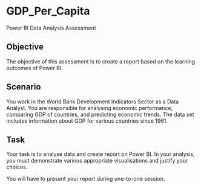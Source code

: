 # GDP_Per_Capita
Power BI Data Analysis Assessment

## Objective
The objective of this assessment is to create a report based on the learning outcomes of Power BI.

## Scenario
You work in the World Bank Development Indicators Sector as a Data Analyst. You are responsible for analysing economic performance, comparing GDP of countries, and predicting economic trends. The data set includes information about GDP for various countries since 1961.
## Task 
Your task is to analyse data and create report on Power BI.
In your analysis, you must demonstrate various appropriate visualisations and justify your choices.

You will have to present your report during one-to-one session.
